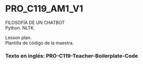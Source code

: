 # PRO_C119_AM1_V1
FILOSOFÍA DE UN CHATBOT  
Python. NLTK.  

Lesson plan.  
Plantilla de código de la maestra.  
  
### Texto en inglés: PRO-C119-Teacher-Boilerplate-Code
